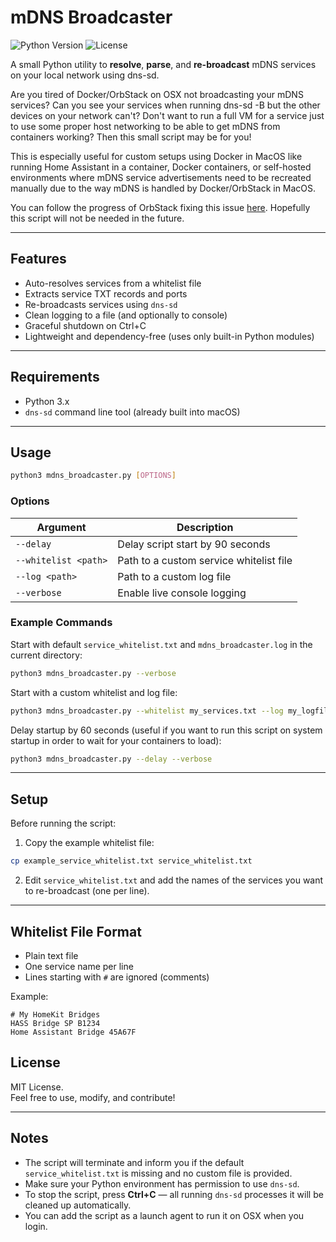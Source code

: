 # mDNS Broadcaster

![Python Version](https://img.shields.io/badge/python-3.x-blue)
![License](https://img.shields.io/badge/license-MIT-green)

A small Python utility to **resolve**, **parse**, and **re-broadcast** mDNS services on your local network using dns-sd.

Are you tired of Docker/OrbStack on OSX not broadcasting your mDNS services?
Can you see your services when running dns-sd -B but the other devices on your network can't?
Don't want to run a full VM for a service just to use some proper host networking to be able to get mDNS from containers working?
Then this small script may be for you!

This is especially useful for custom setups using Docker in MacOS like running Home Assistant in a container, Docker containers, or self-hosted environments where mDNS service advertisements need to be recreated manually due to the way mDNS is handled by Docker/OrbStack in MacOS.

You can follow the progress of OrbStack fixing this issue [here](https://github.com/orbstack/orbstack/issues/342). Hopefully this script will not be needed in the future.

---

## Features

- Auto-resolves services from a whitelist file
- Extracts service TXT records and ports
- Re-broadcasts services using `dns-sd`
- Clean logging to a file (and optionally to console)
- Graceful shutdown on Ctrl+C
- Lightweight and dependency-free (uses only built-in Python modules)

---

## Requirements

- Python 3.x
- `dns-sd` command line tool (already built into macOS)

---

## Usage

```bash
python3 mdns_broadcaster.py [OPTIONS]
```

### Options

| Argument             | Description                              |
| -------------------- | ---------------------------------------- |
| `--delay`             | Delay script start by 90 seconds        |
| `--whitelist <path>`  | Path to a custom service whitelist file |
| `--log <path>`        | Path to a custom log file               |
| `--verbose`           | Enable live console logging             |

### Example Commands

Start with default `service_whitelist.txt` and `mdns_broadcaster.log` in the current directory:

```bash
python3 mdns_broadcaster.py --verbose
```

Start with a custom whitelist and log file:

```bash
python3 mdns_broadcaster.py --whitelist my_services.txt --log my_logfile.log
```

Delay startup by 60 seconds (useful if you want to run this script on system startup in order to wait for your containers to load):

```bash
python3 mdns_broadcaster.py --delay --verbose
```

---

## Setup

Before running the script:

1. Copy the example whitelist file:

```bash
cp example_service_whitelist.txt service_whitelist.txt
```

2. Edit `service_whitelist.txt` and add the names of the services you want to re-broadcast (one per line).

---

## Whitelist File Format

- Plain text file
- One service name per line
- Lines starting with `#` are ignored (comments)

Example:

```text
# My HomeKit Bridges
HASS Bridge SP B1234
Home Assistant Bridge 45A67F
```

## License

MIT License.  
Feel free to use, modify, and contribute!

---

## Notes

- The script will terminate and inform you if the default `service_whitelist.txt` is missing and no custom file is provided.
- Make sure your Python environment has permission to use `dns-sd`.
- To stop the script, press **Ctrl+C** — all running `dns-sd` processes it will be cleaned up automatically.
- You can add the script as a launch agent to run it on OSX when you login.

